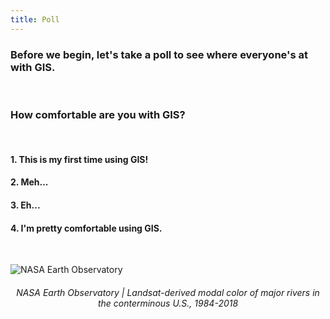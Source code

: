 ```yaml
---
title: Poll
---
```


### **Before we begin, let's take a poll to see where everyone's at with GIS.**

<br>

### How comfortable are you with GIS?

<br> 

#### 1. This is my first time using GIS!

#### 2. Meh...

#### 3. Eh...

#### 4. I'm pretty comfortable using GIS.

<br>

![NASA Earth Observatory](/arcgis_online/img/rivers_changing_colors.jpg)
<html> <center><h6>NASA Earth Observatory | Landsat-derived modal color of major rivers in the conterminous U.S., 1984-2018</h6></center> </html>
